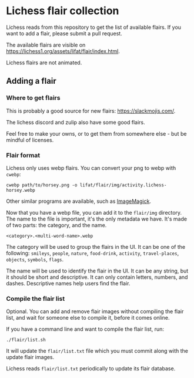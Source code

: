 # Lichess flair collection

Lichess reads from this repository to get the list of available flairs.
If you want to add a flair, please submit a pull request.

The available flairs are visible on https://lichess1.org/assets/lifat/flair/index.html.

Lichess flairs are not animated.

## Adding a flair

### Where to get flairs

This is probably a good source for new flairs: https://slackmojis.com/.

The lichess discord and zulip also have some good flairs.

Feel free to make your owns, or to get them from somewhere else - but be mindful of licenses.

### Flair format

Lichess only uses webp flairs. You can convert your png to webp with `cwebp`:

```shell
cwebp path/to/horsey.png -o lifat/flair/img/activity.lichess-horsey.webp
```

Other similar programs are available, such as [ImageMagick](https://imagemagick.org/index.php).

Now that you have a webp file, you can add it to the `flair/img` directory.
The name to the file is important, it's the only metadata we have. It's made of two parts: the category, and the name.

`<category>.<multi-word-name>.webp`

The category will be used to group the flairs in the UI. It can be one of the following:
`smileys`, `people`, `nature`, `food-drink`, `activity`, `travel-places`, `objects`, `symbols`, `flags`.

The name will be used to identify the flair in the UI. It can be any string, but it should be short and descriptive.
It can only contain letters, numbers, and dashes. Descriptive names help users find the flair.

### Compile the flair list

Optional. You can add and remove flair images without compiling the flair list,
and wait for someone else to compile it, before it comes online.

If you have a command line and want to compile the flair list, run:

```shell
./flair/list.sh
```

It will update the `flair/list.txt` file which you must commit along with the update flair images.

Lichess reads `flair/list.txt` periodically to update its flair database.

